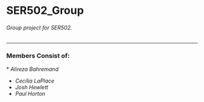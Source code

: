 # SER502_Group
###### Group project for SER502.
---
### Members Consist of:

* *Alireza Bahremand*
* *Cecilia LaPlace*
* *Josh Hewlett*
* *Paul Horton*
